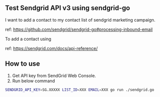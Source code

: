 Test Sendgrid API v3 using sendgrid-go
---

I want to add a contact to my contact list of sendgrid marketing campaign.

ref: https://github.com/sendgrid/sendgrid-go#processing-inbound-email

To add a contact using 

ref: https://sendgrid.com/docs/api-reference/

## How to use

1. Get API key from SendGrid Web Console.
2. Run below command

```sh
SENDGRID_API_KEY=SG.XXXXX LIST_ID=XXX EMAIL=XXX go run ./sendgrid.go
```
